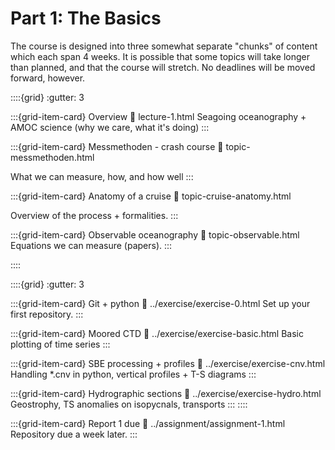 # Part 1: The Basics

The course is designed into three somewhat separate "chunks" of content which each span 4 weeks.  It is possible that some topics will take longer than planned, and that the course will stretch.  No deadlines will be moved forward, however.

<!--Lectures-->
::::{grid} 
:gutter: 3

:::{grid-item-card} Overview
:link: lecture-1.html
Seagoing oceanography + AMOC science (why we care, what it's doing)
:::

:::{grid-item-card} Messmethoden - crash course
:link: topic-messmethoden.html

What we can measure, how, and how well
:::

:::{grid-item-card} Anatomy of a cruise
:link: topic-cruise-anatomy.html

Overview of the process + formalities.
:::

:::{grid-item-card} Observable oceanography
:link: topic-observable.html
Equations we can measure (papers).
:::

::::
<!--Labs-->
::::{grid} 
:gutter: 3

:::{grid-item-card} Git + python
:link: ../exercise/exercise-0.html
Set up your first repository.
:::

:::{grid-item-card} Moored CTD
:link: ../exercise/exercise-basic.html
Basic plotting of time series
:::

:::{grid-item-card} SBE processing + profiles
:link: ../exercise/exercise-cnv.html
Handling *.cnv in python, vertical profiles + T-S diagrams
:::

:::{grid-item-card} Hydrographic sections
:link: ../exercise/exercise-hydro.html
Geostrophy, TS anomalies on isopycnals, transports
:::
::::
<!--Deadline-->
:::{grid-item-card} Report 1 due
:link: ../assignment/assignment-1.html
Repository due a week later.
:::
